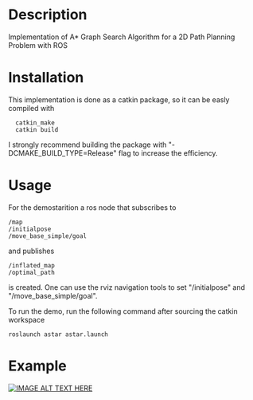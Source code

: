 # Description
Implementation of A* Graph Search Algorithm for a 2D Path Planning Problem with ROS

# Installation
This implementation is done as a catkin package, so it can be easly compiled with
```
  catkin_make
  catkin build
```
I strongly recommend building the package with "-DCMAKE_BUILD_TYPE=Release" flag to increase the efficiency. 

# Usage
For the demostarition a ros node that subscribes to 
```
/map
/initialpose
/move_base_simple/goal
```
and publishes 
```
/inflated_map
/optimal_path
``` 
is created. One can use the rviz navigation tools to set "/initialpose" and "/move_base_simple/goal".

To run the demo, run the following command after sourcing the catkin workspace
```
roslaunch astar astar.launch
```

# Example
[![IMAGE ALT TEXT HERE](https://img.youtube.com/vi/Squ91waSqpo/0.jpg)](https://www.youtube.com/watch?v=Squ91waSqpo)

